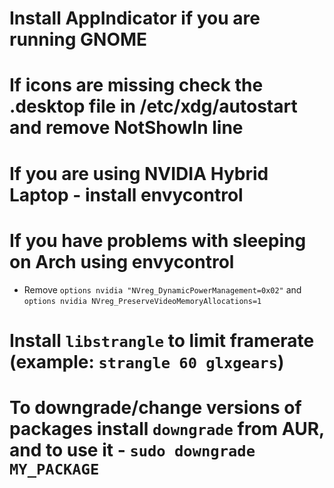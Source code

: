 # Install AppIndicator if you are running GNOME

# If icons are missing check the .desktop file in /etc/xdg/autostart and remove NotShowIn line

# If you are using NVIDIA Hybrid Laptop - install envycontrol

# If you have problems with sleeping on Arch using envycontrol
* Remove `options nvidia "NVreg_DynamicPowerManagement=0x02"` and `options nvidia NVreg_PreserveVideoMemoryAllocations=1`

# Install `libstrangle` to limit framerate (example: `strangle 60 glxgears`)

# To downgrade/change versions of packages install `downgrade` from AUR, and to use it - `sudo downgrade MY_PACKAGE`